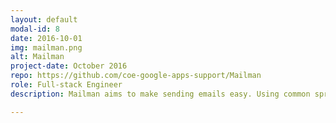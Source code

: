 ```yaml
---
layout: default
modal-id: 8
date: 2016-10-01
img: mailman.png
alt: Mailman
project-date: October 2016
repo: https://github.com/coe-google-apps-support/Mailman
role: Full-stack Engineer
description: Mailman aims to make sending emails easy. Using common spreadsheet functions, customize when you want to send your emails. A powerful, easy to use mail merge solution for the City of Edmonton. Mailman guides you through the process of setting up your own mail merge. Just use our merge tags! You can use <<>> to swap out data from your Google Sheets into your emails. Supercharge your email workflow today!

---
```

